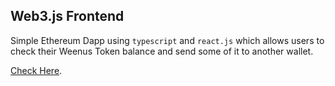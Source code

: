 ## Web3.js Frontend

Simple Ethereum Dapp using `typescript` and `react.js` which allows users to check their Weenus Token balance and send some of it to another wallet.

[Check Here]((https://peyman-daap.netlify.app/)).
